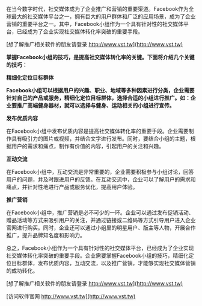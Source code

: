 在当今数字时代，社交媒体成为了企业推广和营销的重要渠道。Facebook作为全球最大的社交媒体平台之一，拥有巨大的用户群体和广泛的应用场景，成为了企业营销的重要平台之一。其中，Facebook小组作为一个具有针对性的社交媒体平台，已经成为了企业实现社交媒体转化率突破的重要手段。

[想了解推广相关软件的朋友请登录 http://www.vst.tw](http://www.vst.tw)

**掌握Facebook小组的技巧，是提高社交媒体转化率的关键。下面将介绍几个关键的技巧：**

**精细化定位目标群体**

**Facebook小组可以根据用户的兴趣、职业、地域等多种因素进行分类，企业需要针对自己的产品或服务，精细化定位目标群体，选择合适的小组进行推广。如：企业要推广高端健身器材，就可以选择与健身、运动相关的小组进行宣传。**

**发布优质内容**

在Facebook小组中发布优质内容是提高社交媒体转化率的重要手段。企业需要制作具有吸引力的图片或视频，并结合文字进行发布。同时，要结合小组的主题，根据用户的需求和痛点，制作有价值的内容，引起用户的关注和兴趣。

**互动交流**

在Facebook小组中，互动交流是非常重要的，企业需要积极参与小组讨论，回答用户的问题，并及时跟进用户的反馈。在互动交流中，企业可以了解用户的需求和痛点，并针对性地进行产品或服务优化，提高用户体验。

**推广营销**

在Facebook小组中，推广营销是必不可少的一环。企业可以通过发布促销活动、赠品活动等方式来吸引用户的关注，并通过链接或二维码等方式引导用户进入企业官网进行购买。同时，企业还可以通过小组里的明星用户、版主等人物，开展合作推广，提升品牌知名度和影响力。

总之，Facebook小组作为一个具有针对性的社交媒体平台，已经成为了企业实现社交媒体转化率突破的重要手段。企业需要掌握Facebook小组的技巧，精细化定位目标群体，发布优质内容，互动交流，以及推广营销，才能够实现社交媒体营销的成功转化。

[想了解推广相关软件的朋友请登录 http://www.vst.tw](http://www.vst.tw)


[访问软件官网 http://www.vst.tw](http://www.vst.tw)
